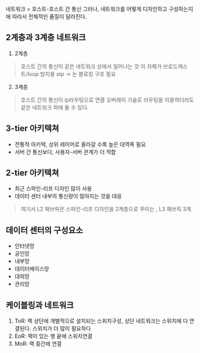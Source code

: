 네트워크 = 호스트-호스트 간 통신
그러나, 네트워크를 어떻게 디자인하고 구성하는지에 따라서 전체적인 품질이 달라진다.

## 2계층과 3계층 네트워크
1. 2계층
> 호스트 간의 통신이 같은 네트워크 상에서 일어나는 것
> 이 자체가 브로드캐스트/loop 방지용 stp -> 논 블로킹 구조 필요
2. 3계층
> 호스트 간의 통신이 ip라우팅으로 연결
> 오버레이 기술로 라우팅을 이용하더라도 같은 네트워크 하에 둘 수 있다.

## 3-tier 아키텍쳐
- 전통적 아키텍, 상위 레이어로 올라갈 수록 높은 대역폭 필요
- 서버 간 통신보다, 사용자-서버 관계가 더 적합

## 2-tier 아키텍쳐
- 최근 스파인-리프 디자인 많이 사용
- 데이터 센터 내부의 통신량이 많아지는 것을 대응

> 여기서 L2 패브릭은 스파인-리프 디자인을 2계층으로 꾸미는 , L3 패브릭 3계

## 데이터 센터의 구성요소
- 인터넷망
- 공인망
- 내부망
- 데이터베이스망
- 대외망
- 관리망

## 케이블링과 네트워크
1. ToR: 랙 상단에 개별적으로 설치되는 스위치구성, 상단 네트워크는 스위치에 다 연결된다. 스위치가 더 많이 필요하다
2. EoR: 랙이 있는 행 끝에 스위치연결
3. MoR: 랙 중간에 연결
